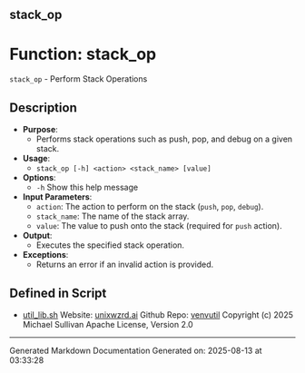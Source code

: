 ## stack_op
# Function: stack_op
`stack_op` - Perform Stack Operations
## Description
- **Purpose**:
  - Performs stack operations such as push, pop, and debug on a given stack.
- **Usage**: 
  - `stack_op [-h] <action> <stack_name> [value]`
- **Options**: 
  - `-h`   Show this help message
- **Input Parameters**: 
  - `action`: The action to perform on the stack (`push`, `pop`, `debug`).
  - `stack_name`: The name of the stack array.
  - `value`: The value to push onto the stack (required for `push` action).
- **Output**: 
  - Executes the specified stack operation.
- **Exceptions**: 
  - Returns an error if an invalid action is provided.

## Defined in Script

* [util_lib.sh](../util_lib_sh.md)
Website: [unixwzrd.ai](https://unixwzrd.ai)
Github Repo: [venvutil](https://github.com/unixwzrd/venvutil)
Copyright (c) 2025 Michael Sullivan
Apache License, Version 2.0

---

Generated Markdown Documentation
Generated on: 2025-08-13 at 03:33:28
